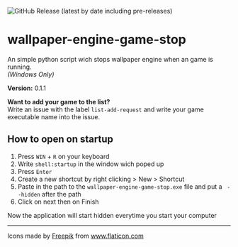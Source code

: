 ![GitHub Release (latest by date including pre-releases)](https://img.shields.io/github/v/release/Matix-Media/wallpaper-engine-game-stop?include_prereleases)
# wallpaper-engine-game-stop
An simple python script wich stops wallpaper engine when an game is running.  
*(Windows Only)*

**Version:** 0.1.1

**Want to add your game to the list?**  
Write an issue with the label `list-add-request` and write your game executable name into the issue.

## How to open on startup
1. Press `WIN` + `R` on your keyboard
2. Write `shell:startup` in the window wich poped up
3. Press `Enter`
4. Create a new shortcut by right clicking > New > Shortcut
5. Paste in the path to the `wallpaper-engine-game-stop.exe` file and put a ` --hidden` after the path
6. Click on next then on Finish

Now the application will start hidden everytime you start your computer 

----

Icons made by <a href="https://www.flaticon.com/authors/freepik" title="Freepik">Freepik</a> from <a href="https://www.flaticon.com/" title="Flaticon"> www.flaticon.com</a>
